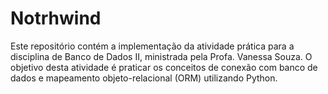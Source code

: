 # Notrhwind
Este repositório contém a implementação da atividade prática para a disciplina de Banco de Dados II, ministrada pela Profa. Vanessa Souza. O objetivo desta atividade é praticar os conceitos de conexão com banco de dados e mapeamento objeto-relacional (ORM) utilizando Python.
